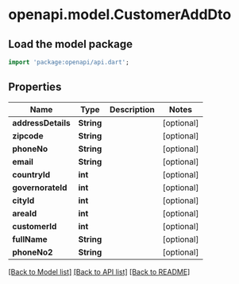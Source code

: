 # openapi.model.CustomerAddDto

## Load the model package
```dart
import 'package:openapi/api.dart';
```

## Properties
Name | Type | Description | Notes
------------ | ------------- | ------------- | -------------
**addressDetails** | **String** |  | [optional] 
**zipcode** | **String** |  | [optional] 
**phoneNo** | **String** |  | [optional] 
**email** | **String** |  | [optional] 
**countryId** | **int** |  | [optional] 
**governorateId** | **int** |  | [optional] 
**cityId** | **int** |  | [optional] 
**areaId** | **int** |  | [optional] 
**customerId** | **int** |  | [optional] 
**fullName** | **String** |  | [optional] 
**phoneNo2** | **String** |  | [optional] 

[[Back to Model list]](../README.md#documentation-for-models) [[Back to API list]](../README.md#documentation-for-api-endpoints) [[Back to README]](../README.md)


